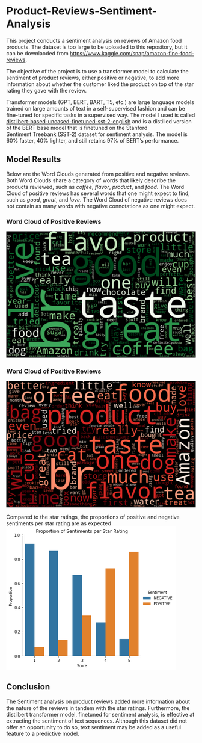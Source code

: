 # Product-Reviews-Sentiment-Analysis

This project conducts a sentiment analysis on reviews of Amazon food products. The dataset is too large to be uploaded to this repository,
but it can be downlaoded from https://www.kaggle.com/snap/amazon-fine-food-reviews.

The objective of the project is to use a transformer model to calculate the sentiment of product reviews, either positive or negative, to add more information about whether the customer liked the product on top of the star rating they gave with the review.

Transformer models (GPT, BERT, BART, T5, etc.) are large language models trained on large amounts of text in a self-supervised fashion and can be fine-tuned for specific tasks in a supervised way. The model I used is called [distilbert-based-uncased-finetuned-sst-2-english](https://huggingface.co/distilbert-base-uncased-finetuned-sst-2-english) and is a distilled version of the BERT base model that is finetuned on the Stanford Sentiment Treebank (SST-2) dataset for sentiment analysis. The model is 60% faster, 40% lighter, and still retains 97% of BERT’s performance.

## Model Results

Below are the Word Clouds generated from positive and negative reviews. Both Word Clouds share a category of words that likely describe the products reviewed, such as *coffee*, *flavor*, *product*, and *food*. The Word Cloud of positive reviews has several words that one might expect to find, such as *good*, *great*, and *love*. The Word Cloud of negative reviews does not contain as many words with negative connotations as one might expect.

### Word Cloud of Positive Reviews
![posWC](plots/posWordCloud.png)

### Word Cloud of Positive Reviews
![negWC](plots/negWordCloud.png)

Compared to the star ratings, the proportions of positive and negative sentiments per star rating are as expected
![propSA](plots/SentimentProportions.png)

## Conclusion
The Sentiment analysis on product reviews added more information about the nature of the reviews in tandem with the star ratings. Furthermore, the distilbert transformer model, finetuned for sentiment analysis, is effective at extracting the sentiment of text sequences. Although this dataset did not offer an opportunity to do so, text sentiment may be added as a useful feature to a predictive model.
